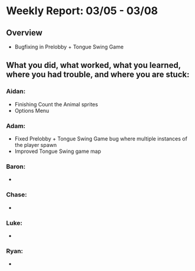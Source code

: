 # Weekly Report: 03/05 - 03/08

## Overview
- Bugfixing in Prelobby + Tongue Swing Game

## What you did, what worked, what you learned, where you had trouble, and where you are stuck:
### Aidan: 
- Finishing Count the Animal sprites
- Options Menu 
### Adam:
- Fixed Prelobby + Tongue Swing Game bug where multiple instances of the player spawn
- Improved Tongue Swing game map
### Baron:
- 
### Chase:
- 
### Luke:
- 
### Ryan:
- 
